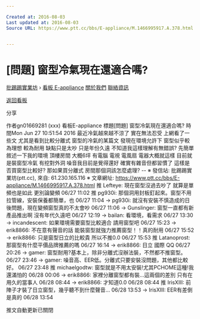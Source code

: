 ```yaml
---

Created at: 2016-08-03
Last updated at: 2016-08-03
Source URL: https://www.ptt.cc/bbs/E-appliance/M.1466995917.A.378.html


---
```


# [問題] 窗型冷氣現在還適合嗎?


[批踢踢實業坊](https://www.ptt.cc/) › [看板 E-appliance](https://www.ptt.cc/bbs/E-appliance/index.html) [關於我們](https://www.ptt.cc/about.html) [聯絡資訊](https://www.ptt.cc/contact.html)

[返回看板](https://www.ptt.cc/bbs/E-appliance/index.html)

分享

作者gn01669281 (xxx)
看板E-appliance
標題\[問題\] 窗型冷氣現在還適合嗎?
時間Mon Jun 27 10:51:54 2016
最近冷氣越來越不涼了 實在無法忍受 上網看了一些文 尤其是看到比較分離式 窗型的冷氣的某篇文 發現在環境允許下 窗型似乎較為理想 較為耐用 缺點只是太吵 只是年份久遠 不知道我這樣理解有無錯誤? 先簡單敘述一下我的環境 頂樓房間 大概6坪 有電腦 電視 電風扇 電器大概就這樣 目前就是裝窗型冷氣 有挖對外洞 噪音我目前是覺得還好 確實有雜音但都習慣了 這樣是否買窗型比較好? 那如果買分離式 房間那個洞該怎麼處理? -- ※ 發信站: 批踢踢實業坊(ptt.cc), 來自: 61.230.165.116 ※ 文章網址: <https://www.ptt.cc/bbs/E-appliance/M.1466995917.A.378.html>
推 Lefteye: 現在窗型沒過去吵了 就算是單頻也是如此 更別論變頻 06/27 11:02
推 pg930i: 那個洞用封板釘起來。窗型不用拉管線，安裝保養都簡單，也 06/27 11:04
→ pg930i: 就沒有安裝不慎造成的日後問題，現在變頻窗型真的不太會吵 06/27 11:06
→ Gunslinger: 窗型一直都有新產品推出啊 沒有年代久遠吧 06/27 12:19
→ bailan: 看環境，看需求 06/27 13:30
→ incandescent: 如果環境需要窗型比較適合 請用窗型吧 06/27 15:23
→ erik8866: 不在意有聲音的話 能裝窗型就強力推薦窗型！！真的耐用 06/27 15:52
→ erik8866: 只是窗型日立的比較貴 所以不推0.0 06/27 15:53
推 Latanoprost: 那窗型有什麼平價品牌推薦的嗎 06/27 16:14
→ erik8866: 日立 國際 QQ 06/27 20:26
→ gamer: 窗型耐用?基本上，除非分離式沒辦法裝，不然都不推窗型。 06/27 23:46
→ gamer: 噪音高、EER低。分離式只要安裝沒問題，其他都比較好。 06/27 23:48
推 michaelgodtw: 窗型就是不用太安裝!尤其PCHOME這種!我還滿怕的 06/28 00:06
→ erik8866: 家裡分離窗型都有裝…這兩個的差別 只有在用久的當事人 06/28 08:44
→ erik8866: 才知道0.0 06/28 08:44
推 IrisXIII: 前陣子才裝了日立窗型，幾乎聽不到什麼聲音... 06/28 13:53
→ IrisXIII: EER有差倒是真的 06/28 13:54

推文自動更新已關閉

